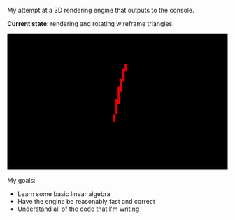 My attempt at a 3D rendering engine that outputs to the console.

**Current state**: rendering and rotating wireframe triangles.

![Triangle rotating on screen](github/triangle-rotate.gif)

My goals:
- Learn some basic linear algebra
- Have the engine be reasonably fast and correct
- Understand all of the code that I'm writing
